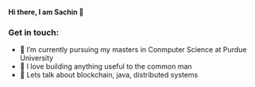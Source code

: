 #### Hi there, I am Sachin 👋

### Get in touch:     

- 🌱 I’m currently pursuing my masters in Conmputer Science at Purdue University
- 🤔 I love building anything useful to the common man
- 💬 Lets talk about blockchain, java, distributed systems 

<!--
**sachinvmurthy/sachinvmurthy** is a ✨ _special_ ✨ repository because its `README.md` (this file) appears on your GitHub profile.

Here are some ideas to get you started:


-->
